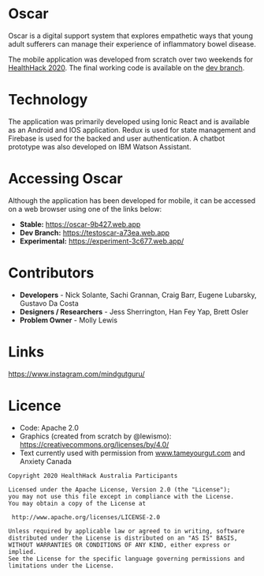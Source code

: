 # Oscar

Oscar is a digital support system that explores empathetic ways that young adult sufferers can manage their experience of inflammatory bowel disease.

The mobile application was developed from scratch over two weekends for [HealthHack 2020](https://www.healthhack.com.au/). The final working code is available on the [dev branch](https://github.com/HealthHackAu2020/Oscar/tree/dev).

# Technology

The application was primarily developed using Ionic React and is available as an Android and IOS application. Redux is used for state management and Firebase is used for the backed and user authentication. A chatbot prototype was also developed on IBM Watson Assistant.

# Accessing Oscar

Although the application has been developed for mobile, it can be accessed on a web browser using one of the links below:

- **Stable:** https://oscar-9b427.web.app
- **Dev Branch:** https://testoscar-a73ea.web.app
- **Experimental:** https://experiment-3c677.web.app/

# Contributors

- **Developers** - Nick Solante, Sachi Grannan, Craig Barr, Eugene Lubarsky, Gustavo Da Costa
- **Designers / Researchers** - Jess Sherrington, Han Fey Yap, Brett Osler
- **Problem Owner** - Molly Lewis

# Links

https://www.instagram.com/mindgutguru/

# Licence

* Code: Apache 2.0
* Graphics (created from scratch by @lewismo): https://creativecommons.org/licenses/by/4.0/
* Text currently used with permission from www.tameyourgut.com and Anxiety Canada

```
Copyright 2020 HealthHack Australia Participants

Licensed under the Apache License, Version 2.0 (the "License");
you may not use this file except in compliance with the License.
You may obtain a copy of the License at

 http://www.apache.org/licenses/LICENSE-2.0

Unless required by applicable law or agreed to in writing, software
distributed under the License is distributed on an "AS IS" BASIS,
WITHOUT WARRANTIES OR CONDITIONS OF ANY KIND, either express or implied.
See the License for the specific language governing permissions and
limitations under the License.
```
